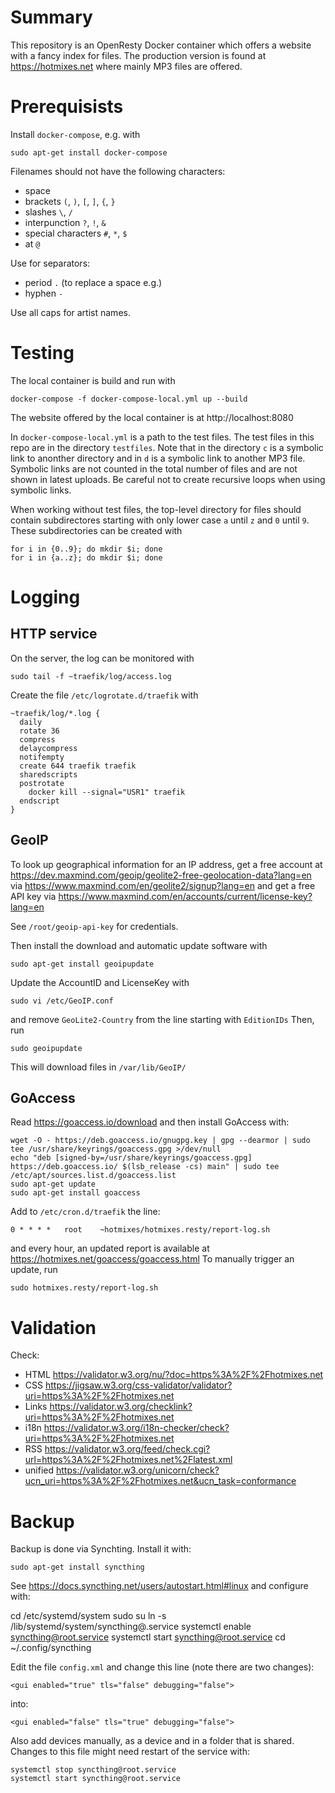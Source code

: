 # Summary

This repository is an OpenResty Docker container which offers a website with a
fancy index for files. The production version is found at https://hotmixes.net
where mainly MP3 files are offered.

# Prerequisists

Install `docker-compose`, e.g. with

    sudo apt-get install docker-compose

Filenames should not have the following characters:
- space ` `
- brackets `(`, `)`, `[`, `]`, `{`, `}`
- slashes `\`, `/`
- interpunction `?`, `!`, `&`
- special characters `#`, `*`, `$`
- at `@`

Use for separators:
- period `.` (to replace a space e.g.)
- hyphen `-`

Use all caps for artist names.

# Testing

The local container is build and run with

    docker-compose -f docker-compose-local.yml up --build

The website offered by the local container is at http://localhost:8080

In `docker-compose-local.yml` is a path to the test files. The test files in
this repo are in the directory `testfiles`. Note that in the directory `c` is
a symbolic link to anonther directory and in `d` is a symbolic link to another
MP3 file. Symbolic links are not counted in the total number of files and are
not shown in latest uploads. Be careful not to create recursive loops when using
symbolic links.

When working without test files, the top-level directory for files should
contain subdirectores starting with only lower case `a` until `z` and `0` until
`9`. These subdirectories can be created with

    for i in {0..9}; do mkdir $i; done
    for i in {a..z}; do mkdir $i; done

# Logging

## HTTP service

On the server, the log can be monitored with

    sudo tail -f ~traefik/log/access.log

Create the file `/etc/logrotate.d/traefik` with

    ~traefik/log/*.log {
      daily
      rotate 36
      compress
      delaycompress
      notifempty
      create 644 traefik traefik
      sharedscripts
      postrotate
        docker kill --signal="USR1" traefik
      endscript
    }

## GeoIP

To look up geographical information for an IP address, get a free account at
https://dev.maxmind.com/geoip/geolite2-free-geolocation-data?lang=en via
https://www.maxmind.com/en/geolite2/signup?lang=en and get a free API key via
https://www.maxmind.com/en/accounts/current/license-key?lang=en

See `/root/geoip-api-key` for credentials.

Then install the download and automatic update software with

    sudo apt-get install geoipupdate

Update the AccountID and LicenseKey with

    sudo vi /etc/GeoIP.conf

and remove `GeoLite2-Country` from the line starting with `EditionIDs` Then, run

    sudo geoipupdate

This will download files in `/var/lib/GeoIP/`

## GoAccess

Read https://goaccess.io/download and then install GoAccess with:

    wget -O - https://deb.goaccess.io/gnugpg.key | gpg --dearmor | sudo tee /usr/share/keyrings/goaccess.gpg >/dev/null
    echo "deb [signed-by=/usr/share/keyrings/goaccess.gpg] https://deb.goaccess.io/ $(lsb_release -cs) main" | sudo tee /etc/apt/sources.list.d/goaccess.list
    sudo apt-get update
    sudo apt-get install goaccess

Add to `/etc/cron.d/traefik` the line:

    0 * * * *	root	~hotmixes/hotmixes.resty/report-log.sh

and every hour, an updated report is available at
https://hotmixes.net/goaccess/goaccess.html To manually trigger an update, run

    sudo hotmixes.resty/report-log.sh

# Validation

Check:
- HTML https://validator.w3.org/nu/?doc=https%3A%2F%2Fhotmixes.net
- CSS https://jigsaw.w3.org/css-validator/validator?uri=https%3A%2F%2Fhotmixes.net
- Links https://validator.w3.org/checklink?uri=https%3A%2F%2Fhotmixes.net
- i18n https://validator.w3.org/i18n-checker/check?uri=https%3A%2F%2Fhotmixes.net
- RSS https://validator.w3.org/feed/check.cgi?url=https%3A%2F%2Fhotmixes.net%2Flatest.xml
- unified https://validator.w3.org/unicorn/check?ucn_uri=https%3A%2F%2Fhotmixes.net&ucn_task=conformance

# Backup

Backup is done via Synchting. Install it with:

    sudo apt-get install syncthing

See https://docs.syncthing.net/users/autostart.html#linux and configure with:

   cd /etc/systemd/system
   sudo su
   ln -s /lib/systemd/system/syncthing@.service
   systemctl enable syncthing@root.service
   systemctl start syncthing@root.service
   cd ~/.config/syncthing

Edit the file `config.xml` and change this line (note there are two changes):

    <gui enabled="true" tls="false" debugging="false">

into:

    <gui enabled="false" tls="true" debugging="false">

Also add devices manually, as a device and in a folder that is shared. Changes
to this file might need restart of the service with:

    systemctl stop syncthing@root.service
    systemctl start syncthing@root.service
